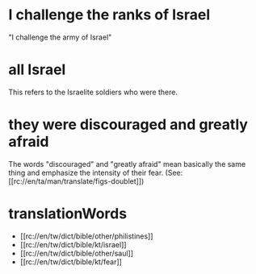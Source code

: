 # I challenge the ranks of Israel

"I challenge the army of Israel"

# all Israel

This refers to the Israelite soldiers who were there.

# they were discouraged and greatly afraid

The words "discouraged" and "greatly afraid" mean basically the same thing and emphasize the intensity of their fear. (See: [[rc://en/ta/man/translate/figs-doublet]])

# translationWords

* [[rc://en/tw/dict/bible/other/philistines]]
* [[rc://en/tw/dict/bible/kt/israel]]
* [[rc://en/tw/dict/bible/other/saul]]
* [[rc://en/tw/dict/bible/kt/fear]]